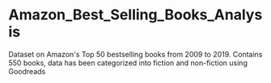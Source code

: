 # Amazon_Best_Selling_Books_Analysis
Dataset on Amazon's Top 50 bestselling books from 2009 to 2019. Contains 550 books, data has been categorized into fiction and non-fiction using Goodreads
